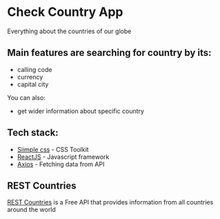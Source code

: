 # Check Country App
Everything about the countries of our globe

## Main features are searching for country by its:
- calling code
- currency
- capital city

You can also:
- get wider information about specific country

## Tech stack:
* [Siimple css](https://docs.siimple.xyz/) - CSS Toolkit
* [ReactJS](https://reactjs.org/) - Javascript framework
* [Axios](https://github.com/axios/axios) - Fetching data from API

## REST Countries
[REST Countries](https://restcountries.eu/#rest-countries) is a Free API that provides information from all countries around the world
